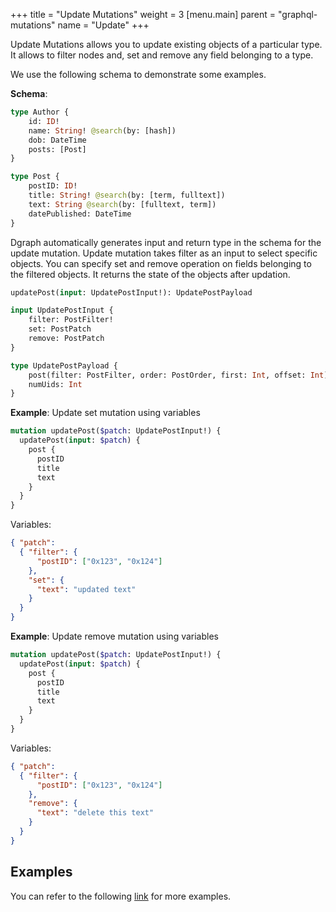 +++
title = "Update Mutations"
weight = 3
[menu.main]
    parent = "graphql-mutations"
    name = "Update"
+++

Update Mutations allows you to update existing objects of a particular type. It allows to filter nodes and, set and remove any field belonging to a type.

We use the following schema to demonstrate some examples.

**Schema**:
```graphql
type Author {
	id: ID!
	name: String! @search(by: [hash])
	dob: DateTime
	posts: [Post]
}

type Post {
	postID: ID!
	title: String! @search(by: [term, fulltext])
	text: String @search(by: [fulltext, term])
	datePublished: DateTime
}
```

Dgraph automatically generates input and return type in the schema for the update mutation. Update mutation takes filter as an input to select specific objects. You can specify set and remove operation on fields belonging to the filtered objects. It returns the state of the objects after updation.
```graphql
updatePost(input: UpdatePostInput!): UpdatePostPayload

input UpdatePostInput {
	filter: PostFilter!
	set: PostPatch
	remove: PostPatch
}

type UpdatePostPayload {
	post(filter: PostFilter, order: PostOrder, first: Int, offset: Int): [Post]
	numUids: Int
}
```

**Example**: Update set mutation using variables
```graphql
mutation updatePost($patch: UpdatePostInput!) {
  updatePost(input: $patch) {
    post {
      postID
      title
      text
    }
  }
}
```
Variables:
```json
{ "patch":
  { "filter": {
      "postID": ["0x123", "0x124"]
    },
    "set": {
      "text": "updated text"
    }
  }
}
```

**Example**: Update remove mutation using variables
```graphql
mutation updatePost($patch: UpdatePostInput!) {
  updatePost(input: $patch) {
    post {
      postID
      title
      text
    }
  }
}
```
Variables:
```json
{ "patch":
  { "filter": {
      "postID": ["0x123", "0x124"]
    },
    "remove": {
      "text": "delete this text"
    }
  }
}
```

## Examples

You can refer to the following [link](https://github.com/dgraph-io/dgraph/blob/master/graphql/resolve/update_mutation_test.yaml) for more examples.
